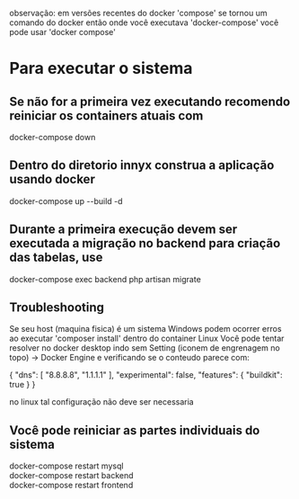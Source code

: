 observação: em versões recentes do docker 'compose' se tornou um comando do docker
então onde você executava 'docker-compose' você pode usar 'docker compose'

# Para executar o sistema
## Se não for a primeira vez executando recomendo reiniciar os containers atuais com
docker-compose down

## Dentro do diretorio innyx construa a aplicação usando docker
docker-compose up --build -d

## Durante a primeira execução devem ser executada a migração no backend para criação das tabelas, use
docker-compose exec backend php artisan migrate

## Troubleshooting
Se seu host (maquina fisica) é um sistema Windows podem ocorrer erros ao executar 'composer install' dentro do container Linux
Você pode tentar resolver no docker desktop indo sem Setting (iconem de engrenagem no topo) -> Docker Engine e verificando se o
conteudo parece com:

{
  "dns": [
    "8.8.8.8",
    "1.1.1.1"
  ],
  "experimental": false,
  "features": {
    "buildkit": true
  }
}

no linux tal configuração não deve ser necessaria

## Você pode reiniciar as partes individuais do sistema
docker-compose restart mysql <br/>
docker-compose restart backend <br/>
docker-compose restart frontend 
